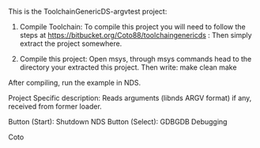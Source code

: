 This is the ToolchainGenericDS-argvtest project:

1.	Compile Toolchain:
To compile this project you will need to follow the steps at https://bitbucket.org/Coto88/toolchaingenericds :
Then simply extract the project somewhere.

2.	Compile this project: 
Open msys, through msys commands head to the directory your extracted this project.
Then write:
make clean <enter>
make <enter>

After compiling, run the example in NDS. 

Project Specific description:
Reads arguments (libnds ARGV format) if any, received from former loader. 

Button (Start): Shutdown NDS
Button (Select): GDBGDB Debugging



Coto